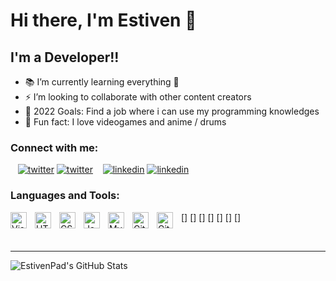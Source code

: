 # Hi there, I'm Estiven 👋 

## I'm a Developer!!

- 📚 I’m currently learning everything 🤣
- ⚡ I’m looking to collaborate with other content creators
- 📌 2022 Goals: Find a job where i can use my programming knowledges
- 👾 Fun fact: I love videogames and anime / drums

### Connect with me:

&nbsp;&nbsp;
[![twitter](./img/twitter-light.svg)](https://twitter.com/estiven_padilla#gh-light-mode-only)
[![twitter](./img/twitter-dark.svg)](https://twitter.com/estiven_padilla#gh-dark-mode-only)
&nbsp;&nbsp;
[![linkedin](./img/linkedin-light.svg)](https://linkedin.com/in/estivenpad#gh-light-mode-only)
[![linkedin](./img/linkedin-dark.svg)](https://linkedin.com/in/estivenpad#gh-dark-mode-only)


### Languages and Tools:

[<img align="left" alt="Visual Studio Code" width="26px" src="https://cdn.jsdelivr.net/gh/devicons/devicon/icons/vscode/vscode-original.svg" style="padding-right:10px;" />]
[<img align="left" alt="HTML5" width="26px" src="https://cdn.jsdelivr.net/gh/devicons/devicon/icons/html5/html5-original.svg" style="padding-right:10px;" />]
[<img align="left" alt="CSS3" width="26px" src="https://cdn.jsdelivr.net/gh/devicons/devicon/icons/css3/css3-original.svg" style="padding-right:10px;" />]
[<img align="left" alt="JavaScript" width="26px" src="https://cdn.jsdelivr.net/gh/devicons/devicon/icons/javascript/javascript-original.svg" style="padding-right:10px;" />]
[<img align="left" alt="MySQL" width="26px" src="https://cdn.jsdelivr.net/gh/devicons/devicon/icons/mysql/mysql-original.svg" style="padding-right:10px;" />]
[<img align="left" alt="Git" width="26px" src="https://cdn.jsdelivr.net/gh/devicons/devicon/icons/git/git-original.svg" style="padding-right:10px;" />]
[<img align="left" alt="GitHub" width="26px" src="https://user-images.githubusercontent.com/3369400/139447912-e0f43f33-6d9f-45f8-be46-2df5bbc91289.png" style="padding-right:10px;" />]

<br />

---

<img align="left" alt="EstivenPad's GitHub Stats" src="https://github-readme-stats.vercel.app/api?username=EstivenPad&show_icons=true&hide_border=false&title_color=ff652f&icon_color=FFE400&bg_color=09131B&text_color=ffffff&border_color=0c1a25" />


[twitter]: https://twitter.com/estiven_padilla
[linkedin]: https://linkedin.com/in/estivenpad
